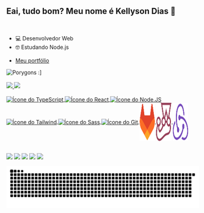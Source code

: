 ## Eai, tudo bom? Meu nome é Kellyson Dias 👾

<br>

<div>
 <ul>
 <li>💻 Desenvolvedor Web</li>
 <li>🤓 Estudando Node.js </li>
 <br>
 <li><a href="https://portfolio-kellysondias.vercel.app">Meu portfólio</a></li>
</ul>
<img style="width: 250px; height: 250px;" src="https://images-wixmp-ed30a86b8c4ca887773594c2.wixmp.com/f/55e9f737-071f-43e4-95a1-e364df4055f1/ddiiw6f-f9a98b04-696a-4058-bbf1-8f1cedb59115.gif?token=eyJ0eXAiOiJKV1QiLCJhbGciOiJIUzI1NiJ9.eyJzdWIiOiJ1cm46YXBwOjdlMGQxODg5ODIyNjQzNzNhNWYwZDQxNWVhMGQyNmUwIiwiaXNzIjoidXJuOmFwcDo3ZTBkMTg4OTgyMjY0MzczYTVmMGQ0MTVlYTBkMjZlMCIsIm9iaiI6W1t7InBhdGgiOiJcL2ZcLzU1ZTlmNzM3LTA3MWYtNDNlNC05NWExLWUzNjRkZjQwNTVmMVwvZGRpaXc2Zi1mOWE5OGIwNC02OTZhLTQwNTgtYmJmMS04ZjFjZWRiNTkxMTUuZ2lmIn1dXSwiYXVkIjpbInVybjpzZXJ2aWNlOmZpbGUuZG93bmxvYWQiXX0.VCJ5c0tw0PZ2RbcMQJbSVgwUfJyFYGaUuYXfYt1zaaI" alt="Porygons :]" />
</div>
  <br>
  
  <a href="https://github.com/kellysondias">
  <img height="180em" src="https://github-readme-stats.vercel.app/api?username=kellysondias&show_icons=true&theme=tokyonight&include_all_commits=true&count_private=true"/>
  <img height="180em" src="https://github-readme-stats.vercel.app/api/top-langs/?username=kellysondias&layout=compact&langs_count=6&theme=tokyonight"/>
 
 <br>
 
<section style= "margin-bottom: 15px;">
  <div style="display: inline_block"><br>
  <img align="center" alt="Ícone do TypeScript" height="100" width="40" src="https://cdn.jsdelivr.net/gh/devicons/devicon/icons/typescript/typescript-original.svg" />
   <img align="center" alt="Ícone do React" height="100" width="40" src="https://cdn.jsdelivr.net/gh/devicons/devicon/icons/react/react-original.svg" />
  <img align="center" alt="Ícone do Node.JS" height="100" width="40" src="https://cdn.jsdelivr.net/gh/devicons/devicon/icons/nodejs/nodejs-original.svg" />
  <img align="center" alt="Ícone do Tailwind" height="100" width="40" src="https://cdn.jsdelivr.net/gh/devicons/devicon/icons/tailwindcss/tailwindcss-plain.svg" />
   <img align="center" alt="Ícone do Sass" height="100" width="40" src="https://cdn.jsdelivr.net/gh/devicons/devicon/icons/sass/sass-original.svg" />
  <img align="center" alt="Ícone do Git" height="100" width="40" src="https://cdn.jsdelivr.net/gh/devicons/devicon/icons/git/git-plain.svg" /> 
  <img align="center" alt="Ícone do GitLab" height="100" width="40" src="https://github.com/devicons/devicon/blob/v2.15.1/icons/gitlab/gitlab-original.svg" /> 
  <img align="center" alt="Ícone do Jest" height="100" width="40" src="https://github.com/devicons/devicon/blob/v2.15.1/icons/jest/jest-plain.svg" /> 
  <img align="center" alt="Ícone do Redux" height="100" width="40" src="https://github.com/devicons/devicon/blob/v2.15.1/icons/redux/redux-original.svg" /> 
</section>

 <br>
  
<section> 
   <a href="https://www.linkedin.com/in/kellysondias" target="_blank"><img src="https://img.shields.io/badge/-LinkedIn-%230077B5?style=for-the-badge&logo=linkedin&logoColor=white" target="_blank"></a>
    <a href="https://wa.me/5543999702430" target="_blank"><img src="https://img.shields.io/badge/WhatsApp-25D366?style=for-the-badge&logo=whatsapp&logoColor=white" target="_blank"></a>
   <a href = "mailto:kellysondias@outlook.com"><img src="https://img.shields.io/badge/Outlook-0078D4?style=for-the-badge&logo=microsoft-outlook&logoColor=white" target="_blank"></a>
   <a href="https://www.instagram.com/kellysondias/" target="_blank"><img src="https://img.shields.io/badge/-Instagram-%23E4405F?style=for-the-badge&logo=instagram&logoColor=white"></a>
    <a href="https://twitter.com/kellyson_tech" target="_blank"><img src="https://img.shields.io/badge/Twitter-1DA1F2?style=for-the-badge&logo=twitter&logoColor=white" target="_blank"></a>
 
  ![Snake animation](https://github.com/kellysondias/kellysondias/blob/output/github-contribution-grid-snake.svg)

</section>

